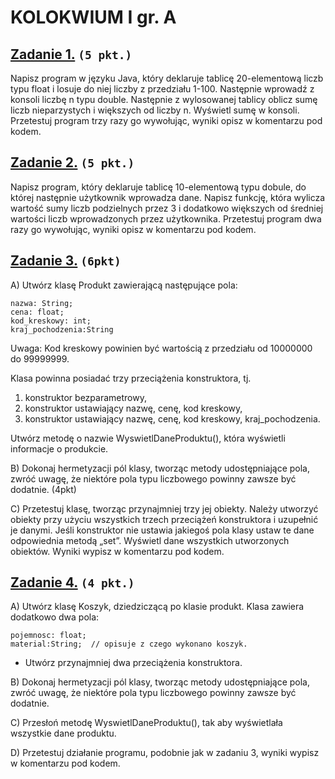 # **KOLOKWIUM I gr. A**

## **[Zadanie 1.](https://github.com/dawidolko/Programming-Java/blob/master/Kolokwium/exam1/kolokwium1/kolokwium/src/zadanie1/Main.java)**  `(5 pkt.)`

Napisz program w języku Java, który deklaruje tablicę 20-elementową liczb typu float i losuje do niej liczby z przedziału 1-100. Następnie wprowadź z konsoli liczbę n typu double. Następnie z wylosowanej tablicy oblicz sumę liczb nieparzystych i większych od liczby n. Wyświetl sumę w konsoli. Przetestuj program trzy razy go wywołując, wyniki opisz w komentarzu pod kodem.

## **[Zadanie 2.](https://github.com/dawidolko/Programming-Java/blob/master/Kolokwium/exam1/kolokwium1/kolokwium/src/zadanie2/Main.java)** `(5 pkt.)`

Napisz program, który deklaruje tablicę 10-elementową typu dobule, do której następnie użytkownik wprowadza dane. Napisz funkcję, która wylicza wartość sumy liczb podzielnych przez 3 i dodatkowo większych od średniej wartości liczb wprowadzonych przez użytkownika. 
Przetestuj program dwa razy go wywołując, wyniki opisz w komentarzu pod kodem.

## **[Zadanie 3.](https://github.com/dawidolko/Programming-Java/tree/master/Kolokwium/exam1/kolokwium1/kolokwium/src/zadanie3)**  `(6pkt)`
A) Utwórz klasę Produkt zawierającą następujące pola:

```
nazwa: String;
cena: float;
kod_kreskowy: int;
kraj_pochodzenia:String
```

Uwaga: Kod kreskowy powinien być wartością z przedziału od 10000000 do 99999999. 

Klasa powinna posiadać trzy przeciążenia konstruktora, tj.
1.	konstruktor bezparametrowy,
2.	konstruktor ustawiający nazwę, cenę, kod kreskowy,
3.	konstruktor ustawiający nazwę, cenę, kod kreskowy, kraj_pochodzenia.

Utwórz metodę o nazwie WyswietlDaneProduktu(), która wyświetli informacje o produkcie.

B) Dokonaj hermetyzacji pól klasy, tworząc metody udostępniające pola, zwróć uwagę, że niektóre pola typu liczbowego powinny zawsze być dodatnie. (4pkt)

C) Przetestuj klasę, tworząc przynajmniej trzy jej obiekty. Należy utworzyć obiekty przy użyciu wszystkich trzech przeciążeń konstruktora i uzupełnić je danymi. Jeśli konstruktor nie ustawia jakiegoś pola klasy ustaw te dane odpowiednia metodą „set”. Wyświetl dane wszystkich utworzonych obiektów.  Wyniki wypisz w komentarzu pod kodem.

## **[Zadanie 4.](https://github.com/dawidolko/Programming-Java/tree/master/Kolokwium/exam1/kolokwium1/kolokwium/src/zadanie4)** `(4 pkt.)`
A) Utwórz klasę Koszyk, dziedziczącą po klasie produkt. Klasa zawiera dodatkowo dwa pola: 

```
pojemnosc: float;
material:String;  // opisuje z czego wykonano koszyk.
```

- Utwórz przynajmniej dwa przeciążenia konstruktora.

B) Dokonaj hermetyzacji pól klasy, tworząc metody udostępniające pola, zwróć uwagę, że niektóre pola typu liczbowego powinny zawsze być dodatnie. 

C) Przesłoń metodę WyswietlDaneProduktu(), tak aby wyświetlała wszystkie dane produktu.

D) Przetestuj działanie programu, podobnie jak w zadaniu 3,  wyniki wypisz w komentarzu pod kodem. 




